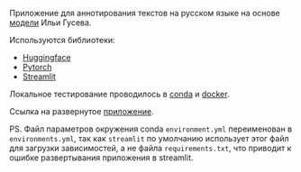 Приложение для аннотирования текстов на русском языке на основе [модели](https://huggingface.co/IlyaGusev/rut5_base_sum_gazeta) Ильи Гусева.

Используются библиотеки:
- [Huggingface](https://huggingface.co/)
- [Pytorch](https://pytorch.org/)
- [Streamlit](https://streamlit.io/)

Локальное тестирование проводилось в [conda](https://docs.conda.io/en/latest/) и [docker](https://www.docker.com/).

Ссылка на развернутое [приложение](https://losyash-text-summarizer-streamlit-app-9grqc2.streamlit.app/).

PS. Файл параметров окружения conda `environment.yml` переименован в `environments.yml`, так как `streamlit` по умолчанию использует этог файл для загрузки зависимостей, а не файла `requirements.txt`, что приводит к ошибке развертывания приложения в streamlit.